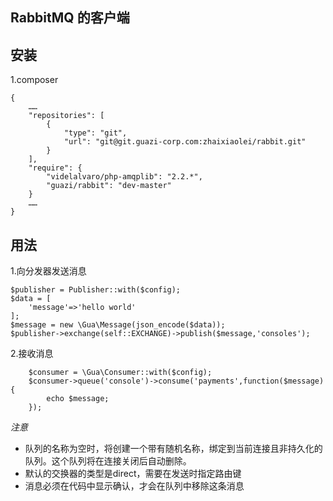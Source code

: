 RabbitMQ 的客户端
---
安装
----
1.composer
```
{
    ……
    "repositories": [
        {
            "type": "git",
            "url": "git@git.guazi-corp.com:zhaixiaolei/rabbit.git"
        }
    ],
    "require": {
        "videlalvaro/php-amqplib": "2.2.*",
        "guazi/rabbit": "dev-master"
    }
    ……
}
```
用法
----
1.向分发器发送消息

    $publisher = Publisher::with($config);
    $data = [
        'message'=>'hello world'
    ];
    $message = new \Gua\Message(json_encode($data));
    $publisher->exchange(self::EXCHANGE)->publish($message,'consoles');
2.接收消息

        $consumer = \Gua\Consumer::with($config);
        $consumer->queue('console')->consume('payments',function($message){
            echo $message;
        });

*注意*  
* 队列的名称为空时，将创建一个带有随机名称，绑定到当前连接且非持久化的队列。这个队列将在连接关闭后自动删除。
* 默认的交换器的类型是direct，需要在发送时指定路由键
* 消息必须在代码中显示确认，才会在队列中移除这条消息
